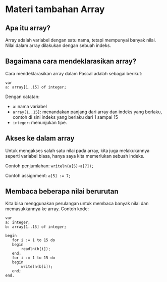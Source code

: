 # Materi tambahan Array
## Apa itu array?
Array adalah variabel dengan satu nama, tetapi mempunyai banyak nilai.
Nilai dalam array dilakukan dengan sebuah indeks.
## Bagaimana cara mendeklarasikan array?
Cara mendeklarasikan array dalam Pascal adalah sebagai berikut:
```
var
a: array[1..15] of integer;
```
Dengan catatan:
* `a`: nama variabel
* `array[1..15]`: menandakan panjang dari array dan indeks yang berlaku, contoh di sini indeks yang berlaku dari 1 sampai 15
* `integer`: menunjukan tipe.

## Akses ke dalam array
Untuk mengakses salah satu nilai pada array, kita juga melakukannya seperti variabel biasa, hanya saya kita memerlukan sebuah indeks.

Contoh penjumlahan: `writeln(a[5]+a[7]);`

Contoh assignment: `a[5] := 7;`

## Membaca beberapa nilai berurutan
Kita bisa menggunakan perulangan untuk membaca banyak nilai dan memasukkannya ke array.
Contoh kode:
```
var
a: integer;
b: array[1..15] of integer;

begin
   for i := 1 to 15 do
   begin
       readln(b[i]);
   end;
   for i := 1 to 15 do
   begin
       writeln(b[i]);
   end;
end.
```

